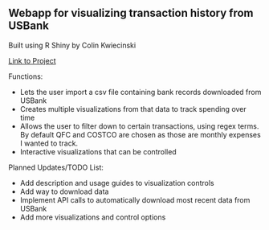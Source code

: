 ## Webapp for visualizing transaction history from USBank
Built using R Shiny by Colin Kwiecinski  

[Link to Project](https://colinkwi.shinyapps.io/bank_project/)

Functions:
- Lets the user import a csv file containing bank records downloaded from 
USBank  
- Creates multiple visualizations from that data to track spending over time  
- Allows the user to filter down to certain transactions, using regex terms.
By default QFC and COSTCO are chosen as those are monthly expenses I wanted to
track.    
- Interactive visualizations that can be controlled

Planned Updates/TODO List:  
- Add description and usage guides to visualization controls  
- Add way to download data  
- Implement API calls to automatically download most recent data from USBank
- Add more visualizations and control options  

